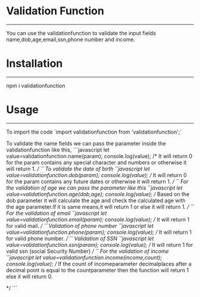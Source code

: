 # Validation Function
---
You can use the validationfunction to validate the input fields
 name,dob,age,email,ssn,phone number and income.

# Installation
---
 npm i validationfunction

# Usage
---
To import the code ´import validationfunction from 'validationfunction';´

To validate the name fields we can pass the parameter inside the validationfunction like this,
´´´javascript
let value=validationfunction.name(param);
console.log(value);
/* It will return 0 for the param contains any special character and numbers
 or otherwise it will return 1.
*/
´´´
To validate the date of birth 
´´´javascript
let value=validationfunction.dob(param);
console.log(value);
/* It will return 0 for the param contains any future dates 
 or otherwise it will return 1.
*/
´´´
For the validation of age we can pass the parameter like this
´´´javascript
let value=validationfunction.age(dob,age);
console.log(value);
/* Based on the dob parameter it will calculate the age and check the calculated age with the age parameter.If it is same means,it will return 1 or else it will return 1.
*/
´´´
For the validation of email
´´´javascript
let value=validationfunction.email(param);
console.log(value);
/* 
It will return 1 for valid mail. 
*/
´´´
Validation of phone number
´´´javascript
let value=validationfunction.phone(param);
console.log(value);
/* 
It will return 1 for valid phone number.
*/
´´´
Validation of SSN 
´´´javascript
let value=validationfunction.ssn(param);
console.log(value);
/* 
It will return 1 for valid ssn (social Security Number)
*/
´´´
For the validation of income
´´´javascript
let value=validationfunction.income(income,count);
console.log(value);
/* 
If the count of incomeparameter decimalplaces after a decimal point is equal to the 
countparameter then the function will return 1 else it will return 0. 

*/
´´´